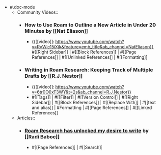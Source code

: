 - #.doc-mode
    - Community Videos::
        - ### How to Use Roam to Outline a New Article in Under 20 Minutes by [[Nat Eliason]]
            - {{[[video]]: https://www.youtube.com/watch?v=RvWic15iXjk&feature=emb_title&ab_channel=NatEliason}}
#[[Right Sidebar]] | #[[Block References]] | #[[Page References]] | #[[Unlinked References]] | #[[Formatting]]
        - ### Writing in Roam Research: Keeping Track of Multiple Drafts by [[R.J. Nestor]]
            - {{[[video]]: https://www.youtube.com/watch?v=6tr0O0xT3WY&t=2s&ab_channel=R.J.Nestor}}
            - #[[Tags]] | #[[Filter]] | #[[Version Control]] | #[[Right Sidebar]] | #[[Block References]] | #[[Replace With]] | #[[text and alias]] | #Formatting |  #[[Page References]] | #[[Linked References]]
    - Articles::
        - ### [Roam Research has unlocked my desire to write](https://radi.blog/roam-research-has-unlocked-my-desire-to-write/) by [[Radi Baboe]]
            - #[[Page References]] | #[[Search]]
